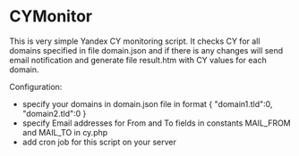 # CYMonitor

This is very simple Yandex CY monitoring script.
It checks CY for all domains specified in file domain.json and if there is any changes will send email notification
and generate file result.htm with CY values for each domain.

Configuration:
* specify your domains in domain.json file in format { "domain1.tld":0, "domain2.tld":0 }
* specify Email addresses for From and To fields in constants MAIL_FROM and MAIL_TO in cy.php
* add cron job for this script on your server

